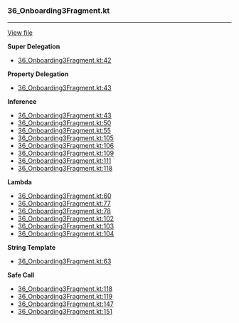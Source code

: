 ### 36_Onboarding3Fragment.kt
---
[View file](../../recall_analyzed/36_Onboarding3Fragment.kt)

**Super Delegation**

 - [36_Onboarding3Fragment.kt:42](../../recall_analyzed/36_Onboarding3Fragment.kt#L42)

**Property Delegation**

 - [36_Onboarding3Fragment.kt:43](../../recall_analyzed/36_Onboarding3Fragment.kt#L43)

**Inference**

 - [36_Onboarding3Fragment.kt:43](../../recall_analyzed/36_Onboarding3Fragment.kt#L43)
 - [36_Onboarding3Fragment.kt:50](../../recall_analyzed/36_Onboarding3Fragment.kt#L50)
 - [36_Onboarding3Fragment.kt:55](../../recall_analyzed/36_Onboarding3Fragment.kt#L55)
 - [36_Onboarding3Fragment.kt:105](../../recall_analyzed/36_Onboarding3Fragment.kt#L105)
 - [36_Onboarding3Fragment.kt:106](../../recall_analyzed/36_Onboarding3Fragment.kt#L106)
 - [36_Onboarding3Fragment.kt:109](../../recall_analyzed/36_Onboarding3Fragment.kt#L109)
 - [36_Onboarding3Fragment.kt:111](../../recall_analyzed/36_Onboarding3Fragment.kt#L111)
 - [36_Onboarding3Fragment.kt:118](../../recall_analyzed/36_Onboarding3Fragment.kt#L118)

**Lambda**

 - [36_Onboarding3Fragment.kt:60](../../recall_analyzed/36_Onboarding3Fragment.kt#L60)
 - [36_Onboarding3Fragment.kt:77](../../recall_analyzed/36_Onboarding3Fragment.kt#L77)
 - [36_Onboarding3Fragment.kt:78](../../recall_analyzed/36_Onboarding3Fragment.kt#L78)
 - [36_Onboarding3Fragment.kt:102](../../recall_analyzed/36_Onboarding3Fragment.kt#L102)
 - [36_Onboarding3Fragment.kt:103](../../recall_analyzed/36_Onboarding3Fragment.kt#L103)
 - [36_Onboarding3Fragment.kt:104](../../recall_analyzed/36_Onboarding3Fragment.kt#L104)

**String Template**

 - [36_Onboarding3Fragment.kt:63](../../recall_analyzed/36_Onboarding3Fragment.kt#L63)

**Safe Call**

 - [36_Onboarding3Fragment.kt:118](../../recall_analyzed/36_Onboarding3Fragment.kt#L118)
 - [36_Onboarding3Fragment.kt:119](../../recall_analyzed/36_Onboarding3Fragment.kt#L119)
 - [36_Onboarding3Fragment.kt:147](../../recall_analyzed/36_Onboarding3Fragment.kt#L147)
 - [36_Onboarding3Fragment.kt:151](../../recall_analyzed/36_Onboarding3Fragment.kt#L151)
